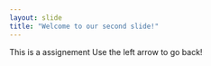 ```yaml
---
layout: slide
title: "Welcome to our second slide!"
---
```

This is a assignement
Use the left arrow to go back!

